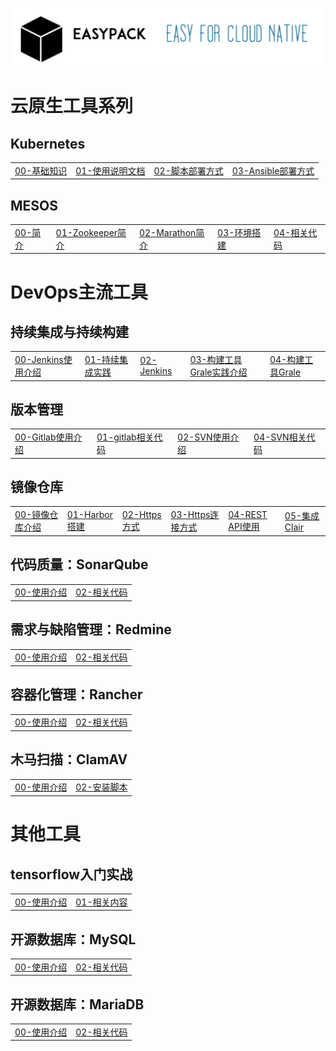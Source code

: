![easypack](pics/easypack-logo.png)

# 云原生工具系列
## Kubernetes
<table border="0">
    <tr>
        <td><a href="https://blog.csdn.net/liumiaocn/column/info/12761">00-基础知识</a></td>
        <td><a href="k8s/README.md">01-使用说明文档</a></td>
        <td><a href="k8s/shell">02-脚本部署方式</a></td>
        <td><a href="k8s/ansible">03-Ansible部署方式</a></td>
    </tr>
</table>

## MESOS
<table border="0">
    <tr>
        <td><a href="https://blog.csdn.net/liumiaocn/article/details/54285586">00-简介</a></td>
        <td><a href="https://blog.csdn.net/liumiaocn/article/details/54310217">01-Zookeeper简介</a></td>
        <td><a href="https://blog.csdn.net/liumiaocn/article/details/54339732">02-Marathon简介</a></td>
        <td><a href="https://blog.csdn.net/liumiaocn/article/details/54405044">03-环境搭建</a></td>
        <td><a href="mesos">04-相关代码</a></td>
    </tr>
</table>

# DevOps主流工具
## 持续集成与持续构建
<table border="0">
    <tr>
        <td><a href="https://liumiaocn.blog.csdn.net/article/category/8598907">00-Jenkins使用介绍</a></td>
        <td><a href="https://blog.csdn.net/liumiaocn/column/info/27057">01-持续集成实践</a></td>
        <td><a href="containers/alpine/jenkins">02-Jenkins</a></td>
        <td><a href="https://blog.csdn.net/liumiaocn/article/details/84341611">03-构建工具Grale实践介绍</a></td>
        <td><a href="containers/alpine/jenkins">04-构建工具Grale</a></td>
    </tr>
</table>


## 版本管理
<table border="0">
    <tr>
        <td><a href="https://blog.csdn.net/liumiaocn/article/details/82286778">00-Gitlab使用介绍</a></td>
        <td><a href="containers/standard/gitlab">01-gitlab相关代码</a></td>
        <td><a href="containers/alpine/svn/README.md">02-SVN使用介绍</a></td>
        <td><a href="containers/alpine/svn">04-SVN相关代码</a></td>
    </tr>
</table>

## 镜像仓库
<table border="0">
    <tr>
        <td><a href="https://blog.csdn.net/liumiaocn/column/info/26478">00-镜像仓库介绍</a></td>
        <td><a href="https://blog.csdn.net/liumiaocn/article/details/81805063">01-Harbor搭建</a></td>
        <td><a href="https://blog.csdn.net/liumiaocn/article/details/81813693">02-Https方式</a></td>
        <td><a href="https://blog.csdn.net/liumiaocn/article/details/86515962">03-Https连接方式</a></td>
        <td><a href="https://blog.csdn.net/liumiaocn/article/details/81813705">04-REST API使用</a></td>
        <td><a href="https://blog.csdn.net/liumiaocn/article/details/81813707">05-集成Clair</a></td>
    </tr>
</table>

## 代码质量：SonarQube
<table border="0">
    <tr>
        <td><a href="https://liumiaocn.blog.csdn.net/article/category/8559161">00-使用介绍</a></td>
        <td><a href="containers/standard/gitlab">02-相关代码</a></td>
    </tr>
</table>

## 需求与缺陷管理：Redmine
<table border="0">
    <tr>
        <td><a href="https://liumiaocn.blog.csdn.net/article/details/83951987">00-使用介绍</a></td>
        <td><a href="containers/standard/gitlab">02-相关代码</a></td>
    </tr>
</table>

## 容器化管理：Rancher
<table border="0">
    <tr>
        <td><a href="containers/standard/rancher">00-使用介绍</a></td>
        <td><a href="containers/standard/rancher">02-相关代码</a></td>
    </tr>
</table>

## 木马扫描：ClamAV
<table border="0">
    <tr>
        <td><a href="https://blog.csdn.net/liumiaocn/article/details/76577867">00-使用介绍</a></td>
        <td><a href="clamav">02-安装脚本</a></td>
    </tr>
</table>

# 其他工具
## tensorflow入门实战
<table border="0">
    <tr>
        <td><a href="https://blog.csdn.net/liumiaocn/article/details/82851824">00-使用介绍</a></td>
        <td><a href="machinelearning/tensorflow">01-相关内容</a></td>
    </tr>
</table>

## 开源数据库：MySQL
<table border="0">
    <tr>
        <td><a href="https://liumiaocn.blog.csdn.net/article/details/88406119">00-使用介绍</a></td>
        <td><a href="containers/standard/mysql">02-相关代码</a></td>
    </tr>
</table>

## 开源数据库：MariaDB
<table border="0">
    <tr>
        <td><a href="https://liumiaocn.blog.csdn.net/article/details/88406119">00-使用介绍</a></td>
        <td><a href="containers/alpine/maria">02-相关代码</a></td>
    </tr>
</table>


